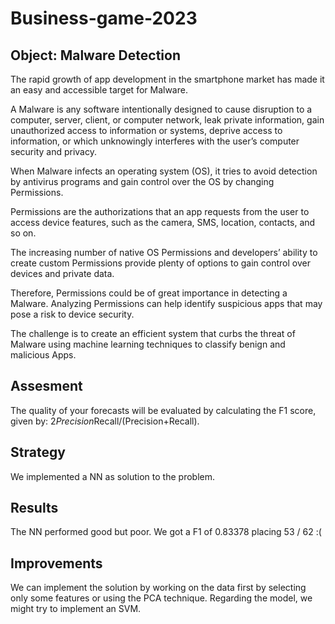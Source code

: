 # Business-game-2023

## Object: Malware Detection

The rapid growth of app development in the smartphone market has made it an easy and accessible target for Malware.

A Malware is any software intentionally designed to cause disruption to a computer, server, client, or computer network, leak private information, gain unauthorized access to information or systems, deprive access to information, or which unknowingly interferes with the user’s computer security and privacy.

When Malware infects an operating system (OS), it tries to avoid detection by antivirus programs and gain control over the OS by changing Permissions.

Permissions are the authorizations that an app requests from the user to access device features, such as the camera, SMS, location, contacts, and so on.

The increasing number of native OS Permissions and developers’ ability to create custom Permissions provide plenty of options to gain control over devices and private data.

Therefore, Permissions could be of great importance in detecting a Malware. Analyzing Permissions can help identify suspicious apps that may pose a risk to device security.

The challenge is to create an efficient system that curbs the threat of Malware using machine learning techniques to classify benign and malicious Apps.


## Assesment
The quality of your forecasts will be evaluated by calculating the F1 score, given by: 2*Precision*Recall/(Precision+Recall).

## Strategy
We implemented a NN as solution to the problem. 

## Results
The NN performed good but poor. We got a F1 of 0.83378 placing 53 / 62 :(

## Improvements
We can implement the solution by working on the data first by selecting only some features or using the PCA technique. Regarding the model, we might try to implement an SVM. 


